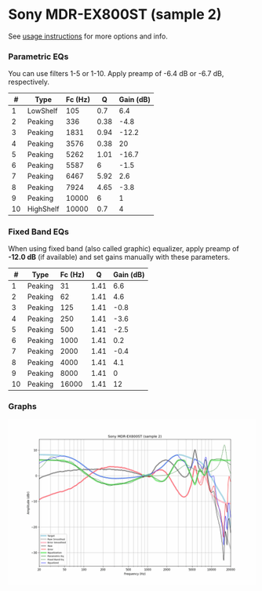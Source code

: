 # Sony MDR-EX800ST (sample 2)
See [usage instructions](https://github.com/jaakkopasanen/AutoEq#usage) for more options and info.

### Parametric EQs
You can use filters 1-5 or 1-10. Apply preamp of -6.4 dB or -6.7 dB, respectively.

|   # | Type      |   Fc (Hz) |    Q |   Gain (dB) |
|-----|-----------|-----------|------|-------------|
|   1 | LowShelf  |       105 | 0.7  |         6.4 |
|   2 | Peaking   |       336 | 0.38 |        -4.8 |
|   3 | Peaking   |      1831 | 0.94 |       -12.2 |
|   4 | Peaking   |      3576 | 0.38 |        20   |
|   5 | Peaking   |      5262 | 1.01 |       -16.7 |
|   6 | Peaking   |      5587 | 6    |        -1.5 |
|   7 | Peaking   |      6467 | 5.92 |         2.6 |
|   8 | Peaking   |      7924 | 4.65 |        -3.8 |
|   9 | Peaking   |     10000 | 6    |         1   |
|  10 | HighShelf |     10000 | 0.7  |         4   |

### Fixed Band EQs
When using fixed band (also called graphic) equalizer, apply preamp of **-12.0 dB** (if available) and set gains manually with these parameters.

|   # | Type    |   Fc (Hz) |    Q |   Gain (dB) |
|-----|---------|-----------|------|-------------|
|   1 | Peaking |        31 | 1.41 |         6.6 |
|   2 | Peaking |        62 | 1.41 |         4.6 |
|   3 | Peaking |       125 | 1.41 |        -0.8 |
|   4 | Peaking |       250 | 1.41 |        -3.6 |
|   5 | Peaking |       500 | 1.41 |        -2.5 |
|   6 | Peaking |      1000 | 1.41 |         0.2 |
|   7 | Peaking |      2000 | 1.41 |        -0.4 |
|   8 | Peaking |      4000 | 1.41 |         4.1 |
|   9 | Peaking |      8000 | 1.41 |         0   |
|  10 | Peaking |     16000 | 1.41 |        12   |

### Graphs
![](./Sony%20MDR-EX800ST%20(sample%202).png)
